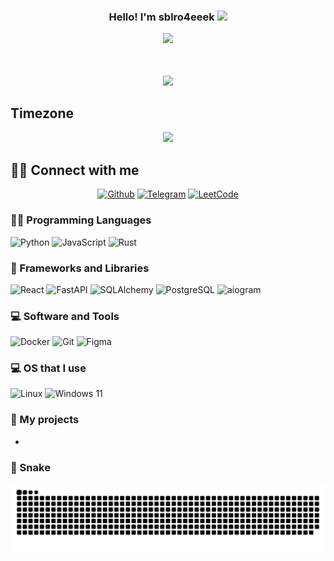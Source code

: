 
<h3 align="center">
   Hello! I'm sblro4eeek
    <img src="https://media.giphy.com/media/hvRJCLFzcasrR4ia7z/giphy.gif" width="28">
<p align="center">
    <img src="https://img.shields.io/badge/Coffee-Powered%20by%20☕-black?style=for-the-badge">
</p>
</h3>
<br>
<p align="center">
    <a href="https://github.com/sblro4eeek">
        <img src="https://readme-typing-svg.herokuapp.com/?lines=Python%20Developer;React%20Developer;Software%20Engineer;Tech%20Enthusiast&center=true&width=380&height=45"></a>
</p>

## Timezone
<p align="center"> <img src="https://img.shields.io/badge/Timezone-GMT%2B3-blue?style=for-the-badge"> </p>


## 🙋‍♂️ Connect with me

<p align="center">
    <a href="https://github.com/sblro4eeek">
        <img alt="Github" src="https://img.shields.io/badge/GitHub-100000?style=for-the-badge&logo=github&logoColor=white"></a>
    <a href="https://t.me/sblro4eeek">
        <img alt="Telegram" src="https://img.shields.io/badge/telegram-1877F2?style=for-the-badge&logo=telegram&logoColor=white"></a>
        <a href="https://leetcode.com/u/sblro4eeek/">
        <img alt="LeetCode" src="https://img.shields.io/badge/LeetCode-FFA116?style=for-the-badge&logo=leetcode&logoColor=white"></a>
  
</p>

### 👨‍💻 Programming Languages
<p>
    <img alt="Python" src="https://img.shields.io/badge/Python-FFD43B?style=for-the-badge&logo=python&logoColor=blue">
    <img alt="JavaScript" src="https://img.shields.io/badge/JavaScript-F7DF1E?style=for-the-badge&logo=javascript&logoColor=black">
    <img alt="Rust" src="https://img.shields.io/badge/Rust-000000?style=for-the-badge&logo=rust&logoColor=white">
    
</p>


### 🧰 Frameworks and Libraries
<p>
    <img alt="React" src="https://img.shields.io/badge/React-20232A?style=for-the-badge&logo=react&logoColor=61DAFB">
    <img alt="FastAPI" src="https://img.shields.io/badge/FastAPI-009688?style=for-the-badge&logo=fastapi&logoColor=white">
    <img alt="SQLAlchemy" src="https://img.shields.io/badge/SQLAlchemy-CA4245?style=for-the-badge&logo=sqlalchemy&logoColor=white">
    <img alt="PostgreSQL" src="https://img.shields.io/badge/PostgreSQL-316192?style=for-the-badge&logo=postgresql&logoColor=white">
    <img alt="aiogram" src="https://img.shields.io/badge/aiogram-00ADEF?style=for-the-badge&logo=telegram&logoColor=white">
</p>

### 💻 Software and Tools
<p>
    <img alt="Docker" src="https://img.shields.io/badge/Docker-2CA5E0?style=for-the-badge&logo=docker&logoColor=white">
    <img alt="Git" src="https://img.shields.io/badge/Git-F05032?style=for-the-badge&logo=git&logoColor=white">
    <img alt="Figma" src="https://img.shields.io/badge/Figma-F24E1E?style=for-the-badge&logo=figma&logoColor=white">
</p>

### 💻 OS that I use
<p>
    <img alt="Linux" src="https://img.shields.io/badge/Linux-FCC624?style=for-the-badge&logo=linux&logoColor=black">
    <img alt="Windows 11" src="https://img.shields.io/badge/Windows_11-0078d4?style=for-the-badge&logo=windows-11&logoColor=white">
</p>

### 🚀 My projects 
-

### 🐍 Snake

![Snake animation](https://github.com/Platane/snk/raw/output/github-contribution-grid-snake.svg)
